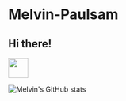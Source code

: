 # Melvin-Paulsam
<h2>Hi there!</h2>

<img src="https://www.89a.co.uk/post/51383918804/crash" width="40" height="40" />

![Melvin's GitHub stats](https://github-readme-stats.vercel.app/api?username=MelvinPaulsam&show_icons=true&theme=tokyonight)


